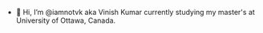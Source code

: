 - 👋 Hi, I’m @iamnotvk aka Vinish Kumar currently studying my master's at University of Ottawa, Canada.
<!---
iamnotvk/iamnotvk is a ✨ special ✨ repository because its `README.md` (this file) appears on your GitHub profile.
You can click the Preview link to take a look at your changes.
--->

